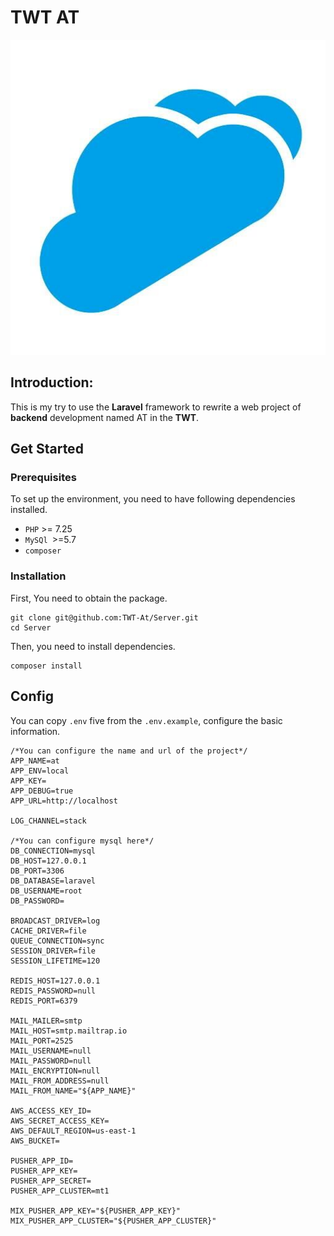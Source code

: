 # **TWT** AT

![](/images/twt.jpg)

## Introduction:

This is my try to use the **Laravel** framework to rewrite a web project of **backend** development named AT in the **TWT**.

## Get Started

### Prerequisites

To set up the environment, you need to have following dependencies installed.

- `PHP` >= 7.25
- `MySQl `>=5.7
- `composer`

### Installation

First, You need to obtain the package.

```
git clone git@github.com:TWT-At/Server.git
cd Server
```

Then, you need to install dependencies.

```
composer install
```

## Config

You can copy `.env` five from the `.env.example`, configure the basic information.

```
/*You can configure the name and url of the project*/
APP_NAME=at
APP_ENV=local
APP_KEY=
APP_DEBUG=true
APP_URL=http://localhost

LOG_CHANNEL=stack

/*You can configure mysql here*/
DB_CONNECTION=mysql
DB_HOST=127.0.0.1
DB_PORT=3306
DB_DATABASE=laravel
DB_USERNAME=root
DB_PASSWORD=

BROADCAST_DRIVER=log
CACHE_DRIVER=file
QUEUE_CONNECTION=sync
SESSION_DRIVER=file
SESSION_LIFETIME=120

REDIS_HOST=127.0.0.1
REDIS_PASSWORD=null
REDIS_PORT=6379

MAIL_MAILER=smtp
MAIL_HOST=smtp.mailtrap.io
MAIL_PORT=2525
MAIL_USERNAME=null
MAIL_PASSWORD=null
MAIL_ENCRYPTION=null
MAIL_FROM_ADDRESS=null
MAIL_FROM_NAME="${APP_NAME}"

AWS_ACCESS_KEY_ID=
AWS_SECRET_ACCESS_KEY=
AWS_DEFAULT_REGION=us-east-1
AWS_BUCKET=

PUSHER_APP_ID=
PUSHER_APP_KEY=
PUSHER_APP_SECRET=
PUSHER_APP_CLUSTER=mt1

MIX_PUSHER_APP_KEY="${PUSHER_APP_KEY}"
MIX_PUSHER_APP_CLUSTER="${PUSHER_APP_CLUSTER}"
```


